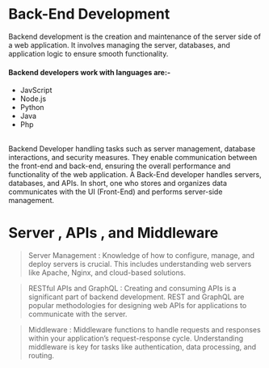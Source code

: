 # Back-End Development
Backend development is the creation and maintenance of the server side of a web application. It involves managing the server, databases, and application logic to ensure smooth functionality. <br/>
#### Backend developers work with languages are:-
<ul>
  <li>JavScript</li>
  <li>Node.js</li>
  <li>Python</li>
  <li>Java</li>
  <li>Php</li>
</ul>
<br/>
Backend Developer handling tasks such as server management, database interactions, and security measures. They enable communication between the front-end and back-end, ensuring the overall performance and functionality of the web application. A Back-End developer handles servers, databases, and APIs. In short, one who stores and organizes data communicates with the UI (Front-End) and performs server-side management. 

# Server , APIs , and Middleware
> Server Management : Knowledge of how to configure, manage, and deploy servers is crucial. This includes understanding web servers like Apache, Nginx, and cloud-based solutions.

> RESTful APIs and GraphQL : Creating and consuming APIs is a significant part of backend development. REST and GraphQL are popular methodologies for designing web APIs for applications to communicate with the server.

> Middleware : Middleware functions to handle requests and responses within your application’s request-response cycle. Understanding middleware is key for tasks like authentication, data processing, and routing.
